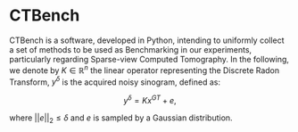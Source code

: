 # CTBench

CTBench is a software, developed in Python, intending to uniformly collect a set of methods to be used as Benchmarking in our experiments, particularly regarding Sparse-view Computed Tomography. In the following, we denote by $K \in \mathbb{R}^n$ the linear operator representing the Discrete Radon Transform, $y^\delta$ is the acquired noisy sinogram, defined as:

$$
y^\delta = K x^{GT} + e,
$$

where $|| e ||_2 \leq \delta$ and $e$ is sampled by a Gaussian distribution.